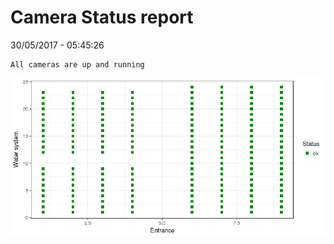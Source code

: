 Camera Status report
================
30/05/2017 - 05:45:26

    All cameras are up and running

![](camreport_files/figure-markdown_github/unnamed-chunk-2-1.png)
